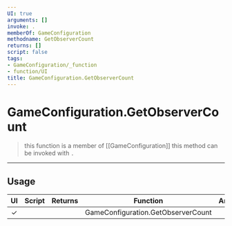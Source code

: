 ```yaml
---
UI: true
arguments: []
invoke: .
memberOf: GameConfiguration
methodname: GetObserverCount
returns: []
script: false
tags:
- GameConfiguration/_function
- function/UI
title: GameConfiguration.GetObserverCount
---
```

# GameConfiguration.GetObserverCount
> this function is a member of [[GameConfiguration]]
> this method can be invoked with `.`
-----
## Usage
|  UI | Script | Returns | Function | Arguments |
|:---:|:------:|-------:|:--------:|:---------|
|✓| ||GameConfiguration.GetObserverCount||
